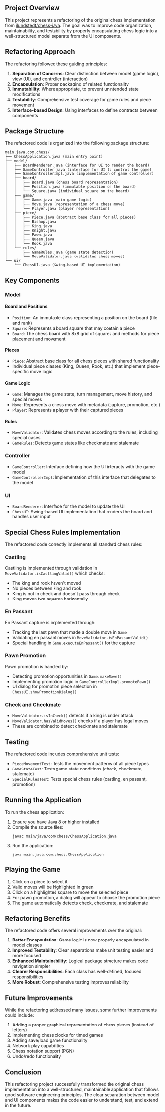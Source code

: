 ## Project Overview

This project represents a refactoring of the original chess implementation from [jlundstedt/chess-java](https://github.com/jlundstedt/chess-java). The goal was to improve code organization, maintainability, and testability by properly encapsulating chess logic into a well-structured model separate from the UI components.

## Refactoring Approach

The refactoring followed these guiding principles:

1. **Separation of Concerns**: Clear distinction between model (game logic), view (UI), and controller (interaction)
2. **Encapsulation**: Proper packaging of related functionality
3. **Immutability**: Where appropriate, to prevent unintended state modifications
4. **Testability**: Comprehensive test coverage for game rules and piece movement
5. **Interface-based Design**: Using interfaces to define contracts between components

## Package Structure

The refactored code is organized into the following package structure:

```
main.java.com.chess/
├── ChessApplication.java (main entry point)
├── model/
│   ├── BoardRenderer.java (interface for UI to render the board)
│   ├── GameController.java (interface for UI to control the game)
│   ├── GameControllerImpl.java (implementation of game controller)
│   ├── board/
│   │   ├── Board.java (chess board representation)
│   │   ├── Position.java (immutable position on the board)
│   │   └── Square.java (individual square on the board)
│   ├── game/
│   │   ├── Game.java (main game logic)
│   │   ├── Move.java (representation of a chess move)
│   │   └── Player.java (player representation)
│   ├── piece/
│   │   ├── Piece.java (abstract base class for all pieces)
│   │   ├── Bishop.java
│   │   ├── King.java
│   │   ├── Knight.java
│   │   ├── Pawn.java
│   │   ├── Queen.java
│   │   └── Rook.java
│   └── rules/
│       ├── GameRules.java (game state detection)
│       └── MoveValidator.java (validates chess moves)
└── ui/
    └── ChessUI.java (Swing-based UI implementation)
```

## Key Components

### Model

#### Board and Positions

- `Position`: An immutable class representing a position on the board (file and rank)
- `Square`: Represents a board square that may contain a piece
- `Board`: The chess board with 8x8 grid of squares and methods for piece placement and movement

#### Pieces

- `Piece`: Abstract base class for all chess pieces with shared functionality
- Individual piece classes (King, Queen, Rook, etc.) that implement piece-specific move logic

#### Game Logic

- `Game`: Manages the game state, turn management, move history, and special moves
- `Move`: Represents a chess move with metadata (capture, promotion, etc.)
- `Player`: Represents a player with their captured pieces

#### Rules

- `MoveValidator`: Validates chess moves according to the rules, including special cases
- `GameRules`: Detects game states like checkmate and stalemate

### Controller

- `GameController`: Interface defining how the UI interacts with the game model
- `GameControllerImpl`: Implementation of this interface that delegates to the model

### UI

- `BoardRenderer`: Interface for the model to update the UI
- `ChessUI`: Swing-based UI implementation that renders the board and handles user input

## Special Chess Rules Implementation

The refactored code correctly implements all standard chess rules:

### Castling

Castling is implemented through validation in `MoveValidator.isCastlingValid()` which checks:
- The king and rook haven't moved
- No pieces between king and rook
- King is not in check and doesn't pass through check
- King moves two squares horizontally

### En Passant

En Passant capture is implemented through:
- Tracking the last pawn that made a double move in `Game`
- Validating en passant moves in `MoveValidator.isEnPassantValid()`
- Special handling in `Game.executeEnPassant()` for the capture

### Pawn Promotion

Pawn promotion is handled by:
- Detecting promotion opportunities in `Game.makeMove()`
- Implementing promotion logic in `GameControllerImpl.promotePawn()`
- UI dialog for promotion piece selection in `ChessUI.showPromotionDialog()`

### Check and Checkmate

- `MoveValidator.isInCheck()` detects if a king is under attack
- `MoveValidator.hasValidMoves()` checks if a player has legal moves
- These are combined to detect checkmate and stalemate

## Testing

The refactored code includes comprehensive unit tests:

- `PieceMovementTest`: Tests the movement patterns of all piece types
- `GameStateTest`: Tests game state conditions (check, checkmate, stalemate)
- `SpecialRulesTest`: Tests special chess rules (castling, en passant, promotion)

## Running the Application

To run the chess application:

1. Ensure you have Java 8 or higher installed
2. Compile the source files:
   ```
   javac main/java/com/chess/ChessApplication.java
   ```
3. Run the application:
   ```
   java main.java.com.chess.ChessApplication
   ```

## Playing the Game

1. Click on a piece to select it
2. Valid moves will be highlighted in green
3. Click on a highlighted square to move the selected piece
4. For pawn promotion, a dialog will appear to choose the promotion piece
5. The game automatically detects check, checkmate, and stalemate

## Refactoring Benefits

The refactored code offers several improvements over the original:

1. **Better Encapsulation**: Game logic is now properly encapsulated in model classes
2. **Improved Testability**: Clear separations make unit testing easier and more focused
3. **Enhanced Maintainability**: Logical package structure makes code navigation simpler
4. **Clearer Responsibilities**: Each class has well-defined, focused responsibilities
5. **More Robust**: Comprehensive testing improves reliability

## Future Improvements

While the refactoring addressed many issues, some further improvements could include:

1. Adding a proper graphical representation of chess pieces (instead of letters)
2. Implementing chess clocks for timed games
3. Adding save/load game functionality
4. Network play capabilities
5. Chess notation support (PGN)
6. Undo/redo functionality

## Conclusion

This refactoring project successfully transformed the original chess implementation into a well-structured, maintainable application that follows good software engineering principles. The clear separation between model and UI components makes the code easier to understand, test, and extend in the future.
